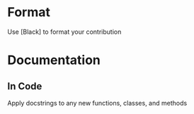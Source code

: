 # Format

Use [Black] to format your contribution

# Documentation
## In Code

Apply docstrings to any new functions, classes, and methods

